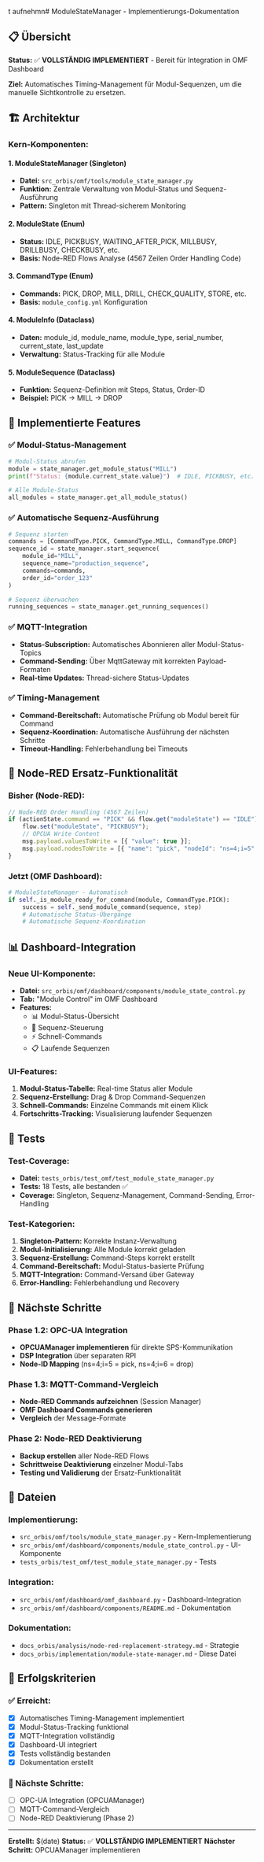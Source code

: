 t aufnehmn# ModuleStateManager - Implementierungs-Dokumentation

## 📋 Übersicht

**Status:** ✅ **VOLLSTÄNDIG IMPLEMENTIERT** - Bereit für Integration in OMF Dashboard

**Ziel:** Automatisches Timing-Management für Modul-Sequenzen, um die manuelle Sichtkontrolle zu ersetzen.

## 🏗️ Architektur

### **Kern-Komponenten:**

#### **1. ModuleStateManager (Singleton)**
- **Datei:** `src_orbis/omf/tools/module_state_manager.py`
- **Funktion:** Zentrale Verwaltung von Modul-Status und Sequenz-Ausführung
- **Pattern:** Singleton mit Thread-sicherem Monitoring

#### **2. ModuleState (Enum)**
- **Status:** IDLE, PICKBUSY, WAITING_AFTER_PICK, MILLBUSY, DRILLBUSY, CHECKBUSY, etc.
- **Basis:** Node-RED Flows Analyse (4567 Zeilen Order Handling Code)

#### **3. CommandType (Enum)**
- **Commands:** PICK, DROP, MILL, DRILL, CHECK_QUALITY, STORE, etc.
- **Basis:** `module_config.yml` Konfiguration

#### **4. ModuleInfo (Dataclass)**
- **Daten:** module_id, module_name, module_type, serial_number, current_state, last_update
- **Verwaltung:** Status-Tracking für alle Module

#### **5. ModuleSequence (Dataclass)**
- **Funktion:** Sequenz-Definition mit Steps, Status, Order-ID
- **Beispiel:** PICK → MILL → DROP

## 🔧 Implementierte Features

### **✅ Modul-Status-Management**
```python
# Modul-Status abrufen
module = state_manager.get_module_status("MILL")
print(f"Status: {module.current_state.value}")  # IDLE, PICKBUSY, etc.

# Alle Module-Status
all_modules = state_manager.get_all_module_status()
```

### **✅ Automatische Sequenz-Ausführung**
```python
# Sequenz starten
commands = [CommandType.PICK, CommandType.MILL, CommandType.DROP]
sequence_id = state_manager.start_sequence(
    module_id="MILL",
    sequence_name="production_sequence",
    commands=commands,
    order_id="order_123"
)

# Sequenz überwachen
running_sequences = state_manager.get_running_sequences()
```

### **✅ MQTT-Integration**
- **Status-Subscription:** Automatisches Abonnieren aller Modul-Status-Topics
- **Command-Sending:** Über MqttGateway mit korrekten Payload-Formaten
- **Real-time Updates:** Thread-sichere Status-Updates

### **✅ Timing-Management**
- **Command-Bereitschaft:** Automatische Prüfung ob Modul bereit für Command
- **Sequenz-Koordination:** Automatische Ausführung der nächsten Schritte
- **Timeout-Handling:** Fehlerbehandlung bei Timeouts

## 🎯 Node-RED Ersatz-Funktionalität

### **Bisher (Node-RED):**
```javascript
// Node-RED Order Handling (4567 Zeilen)
if (actionState.command == "PICK" && flow.get("moduleState") == "IDLE") {
    flow.set("moduleState", "PICKBUSY");
    // OPCUA Write Content
    msg.payload.valuesToWrite = [{ "value": true }];
    msg.payload.nodesToWrite = [{ "name": "pick", "nodeId": "ns=4;i=5" }];
}
```

### **Jetzt (OMF Dashboard):**
```python
# ModuleStateManager - Automatisch
if self._is_module_ready_for_command(module, CommandType.PICK):
    success = self._send_module_command(sequence, step)
    # Automatische Status-Übergänge
    # Automatische Sequenz-Koordination
```

## 📊 Dashboard-Integration

### **Neue UI-Komponente:**
- **Datei:** `src_orbis/omf/dashboard/components/module_state_control.py`
- **Tab:** "Module Control" im OMF Dashboard
- **Features:**
  - 📊 Modul-Status-Übersicht
  - 🔄 Sequenz-Steuerung
  - ⚡ Schnell-Commands
  - 📋 Laufende Sequenzen

### **UI-Features:**
1. **Modul-Status-Tabelle:** Real-time Status aller Module
2. **Sequenz-Erstellung:** Drag & Drop Command-Sequenzen
3. **Schnell-Commands:** Einzelne Commands mit einem Klick
4. **Fortschritts-Tracking:** Visualisierung laufender Sequenzen

## 🧪 Tests

### **Test-Coverage:**
- **Datei:** `tests_orbis/test_omf/test_module_state_manager.py`
- **Tests:** 18 Tests, alle bestanden ✅
- **Coverage:** Singleton, Sequenz-Management, Command-Sending, Error-Handling

### **Test-Kategorien:**
1. **Singleton-Pattern:** Korrekte Instanz-Verwaltung
2. **Modul-Initialisierung:** Alle Module korrekt geladen
3. **Sequenz-Erstellung:** Command-Steps korrekt erstellt
4. **Command-Bereitschaft:** Modul-Status-basierte Prüfung
5. **MQTT-Integration:** Command-Versand über Gateway
6. **Error-Handling:** Fehlerbehandlung und Recovery

## 🚀 Nächste Schritte

### **Phase 1.2: OPC-UA Integration**
- **OPCUAManager implementieren** für direkte SPS-Kommunikation
- **DSP Integration** über separaten RPI
- **Node-ID Mapping** (ns=4;i=5 = pick, ns=4;i=6 = drop)

### **Phase 1.3: MQTT-Command-Vergleich**
- **Node-RED Commands aufzeichnen** (Session Manager)
- **OMF Dashboard Commands generieren**
- **Vergleich** der Message-Formate

### **Phase 2: Node-RED Deaktivierung**
- **Backup erstellen** aller Node-RED Flows
- **Schrittweise Deaktivierung** einzelner Modul-Tabs
- **Testing und Validierung** der Ersatz-Funktionalität

## 📁 Dateien

### **Implementierung:**
- `src_orbis/omf/tools/module_state_manager.py` - Kern-Implementierung
- `src_orbis/omf/dashboard/components/module_state_control.py` - UI-Komponente
- `tests_orbis/test_omf/test_module_state_manager.py` - Tests

### **Integration:**
- `src_orbis/omf/dashboard/omf_dashboard.py` - Dashboard-Integration
- `src_orbis/omf/dashboard/components/README.md` - Dokumentation

### **Dokumentation:**
- `docs_orbis/analysis/node-red-replacement-strategy.md` - Strategie
- `docs_orbis/implementation/module-state-manager.md` - Diese Datei

## 🎯 Erfolgskriterien

### **✅ Erreicht:**
- [x] Automatisches Timing-Management implementiert
- [x] Modul-Status-Tracking funktional
- [x] MQTT-Integration vollständig
- [x] Dashboard-UI integriert
- [x] Tests vollständig bestanden
- [x] Dokumentation erstellt

### **🔄 Nächste Schritte:**
- [ ] OPC-UA Integration (OPCUAManager)
- [ ] MQTT-Command-Vergleich
- [ ] Node-RED Deaktivierung (Phase 2)

---

**Erstellt:** $(date)
**Status:** ✅ **VOLLSTÄNDIG IMPLEMENTIERT**
**Nächster Schritt:** OPCUAManager implementieren
